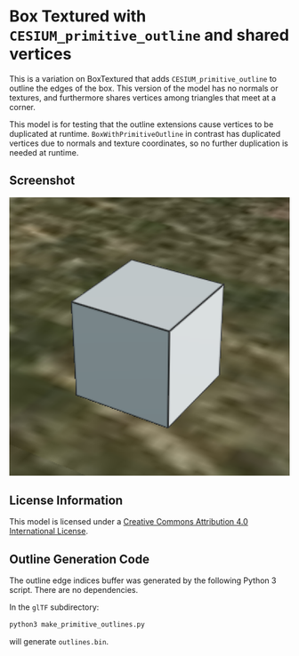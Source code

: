 # Box Textured with `CESIUM_primitive_outline` and shared vertices

This is a variation on BoxTextured that adds `CESIUM_primitive_outline` to outline the edges of the box.
This version of the model has no normals or textures, and furthermore shares
vertices among triangles that meet at a corner.

This model is for testing that the outline extensions cause vertices to be
duplicated at runtime. `BoxWithPrimitiveOutline` in contrast has duplicated
vertices due to normals and texture coordinates, so no further duplication is
needed at runtime.

## Screenshot

![screenshot](screenshot/screenshot.png)

## License Information

This model is licensed under a [Creative Commons Attribution 4.0 International License](http://creativecommons.org/licenses/by/4.0/).

## Outline Generation Code

The outline edge indices buffer was generated by the following Python 3 script. There are no dependencies.

In the `glTF` subdirectory:

```bash
python3 make_primitive_outlines.py
```

will generate `outlines.bin`.
